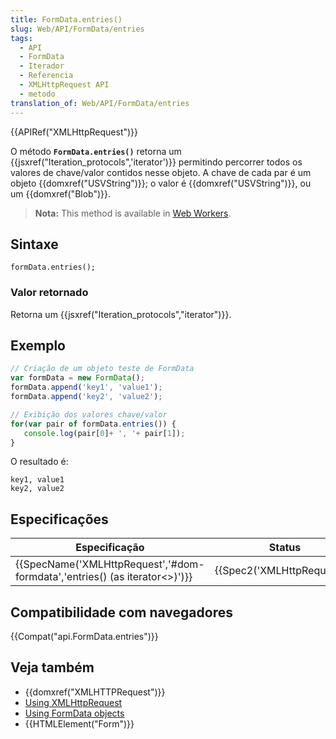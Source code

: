 ```yaml
---
title: FormData.entries()
slug: Web/API/FormData/entries
tags:
  - API
  - FormData
  - Iterador
  - Referencia
  - XMLHttpRequest API
  - metodo
translation_of: Web/API/FormData/entries
---
```

{{APIRef("XMLHttpRequest")}}

O método **`FormData.entries()`** retorna um {{jsxref("Iteration_protocols",'iterator')}} permitindo percorrer todos os valores de chave/valor contidos nesse objeto. A chave de cada par é um objeto {{domxref("USVString")}}; o valor é {{domxref("USVString")}}, ou um {{domxref("Blob")}}.

> **Nota:** This method is available in [Web Workers](/pt-BR/docs/Web/API/Web_Workers_API).

## Sintaxe

```
formData.entries();
```

### Valor retornado

Retorna um {{jsxref("Iteration_protocols","iterator")}}.

## Exemplo

```js
// Criação de um objeto teste de FormData
var formData = new FormData();
formData.append('key1', 'value1');
formData.append('key2', 'value2');

// Exibição dos valores chave/valor
for(var pair of formData.entries()) {
   console.log(pair[0]+ ', '+ pair[1]);
}
```

O resultado é:

```
key1, value1
key2, value2
```

## Especificações

| Especificação                                                                                                | Status                               | Comentário         |
| ------------------------------------------------------------------------------------------------------------ | ------------------------------------ | ------------------ |
| {{SpecName('XMLHttpRequest','#dom-formdata','entries() (as iterator&lt;&gt;)')}} | {{Spec2('XMLHttpRequest')}} | Initial definition |

## Compatibilidade com navegadores

{{Compat("api.FormData.entries")}}

## Veja também

- {{domxref("XMLHTTPRequest")}}
- [Using XMLHttpRequest](/pt-BR/docs/DOM/XMLHttpRequest/Using_XMLHttpRequest "Using XMLHttpRequest")
- [Using FormData objects](/pt-BR/docs/DOM/XMLHttpRequest/FormData/Using_FormData_Objects "DOM/XMLHttpRequest/FormData/Using_FormData_objects")
- {{HTMLElement("Form")}}
